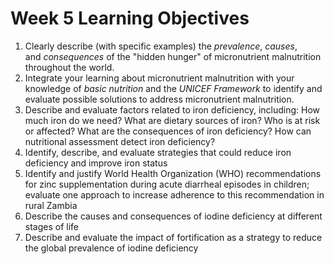 # Week 5 Learning Objectives
1. Clearly describe (with specific examples) the _prevalence_, _causes_, and _consequences_ of the "hidden hunger" of micronutrient malnutrition throughout the world.
2. Integrate your learning about micronutrient malnutrition with your knowledge of _basic nutrition_ and the _UNICEF Framework_ to identify and evaluate possible solutions to address micronutrient malnutrition.
3. Describe and evaluate factors related to iron deficiency, including: How much iron do we need? What are dietary sources of iron? Who is at risk or affected? What are the consequences of iron deficiency? How can nutritional assessment detect iron deficiency?
4. Identify, describe, and evaluate strategies that could reduce iron deficiency and improve iron status
5. Identify and justify World Health Organization (WHO) recommendations for zinc supplementation during acute diarrheal episodes in children; evaluate one approach to increase adherence to this recommendation in rural Zambia
6. Describe the causes and consequences of iodine deficiency at different stages of life 
7. Describe and evaluate the impact of fortification as a strategy to reduce the global prevalence of iodine deficiency